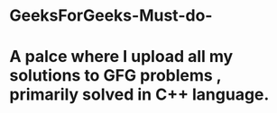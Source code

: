 # GeeksForGeeks-Must-do-
# A palce where I upload all my solutions to GFG problems , primarily solved in C++ language. 
